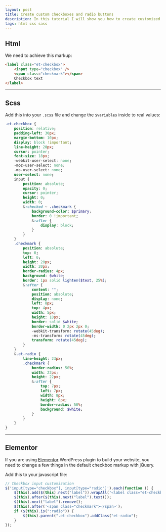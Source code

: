 ```yaml
---
layout: post
title: Create custom checkboxes and radio buttons
description: In this tutorial I will show you how to create customized checkboxes and radios instead of the browser's default ones.
tags: html css sass
---
```


## Html

We need to achieve this markup:

```html
<label class="et-checkbox">
    <input type="checkbox" />
    <span class="checkmark"></span>
    Checkbox text
</label>
```

---

## Scss

Add this into your `.scss` file and change the `$variables` inside to real values:

```sass
.et-checkbox {
    position: relative;
    padding-left: 30px;
    margin-bottom: 10px;
    display: block !important;
    line-height: 20px;
    cursor: pointer;
    font-size: 18px;
    -webkit-user-select: none;
    -moz-user-select: none;
    -ms-user-select: none;
    user-select: none;
    input {
        position: absolute;
        opacity: 0;
        cursor: pointer;
        height: 0;
        width: 0;
        &:checked ~ .checkmark {
            background-color: $primary;
            border: 0 !important;
            &:after {
                display: block;
            }
        }
    }
    .checkmark {
        position: absolute;
        top: 0;
        left: 0;
        height: 20px;
        width: 20px;
        border-radius: 4px;
        background: $white;
        border: 1px solid lighten($text, 25%);
        &:after {
            content: "";
            position: absolute;
            display: none;
            left: 8px;
            top: 4px;
            width: 5px;
            height: 10px;
            border: solid $white;
            border-width: 0 2px 2px 0;
            -webkit-transform: rotate(45deg);
            -ms-transform: rotate(45deg);
            transform: rotate(45deg);
        }
    }
    &.et-radio {
        line-height: 23px;
        .checkmark {
            border-radius: 50%;
            width: 22px;
            height: 22px;
            &:after {
                top: 7px;
                left: 7px;
                width: 8px;
                height: 8px;
                border-radius: 50%;
                background: $white;
            }
        }
    }
}
```

---

## Elementor

If you are using [Elementor](https://elementor.com) WordPress plugin to build your website, you need to change a few things in the default checkbox markup with jQuery.

Add this to your javascript file:

```javascript
// Checkbox input customization
$('input[type="checkbox"], input[type="radio"]').each(function () {
    $(this).add($(this).next("label")).wrapAll('<label class="et-checkbox"></label>');
    $(this).after($(this).next("label").text());
    $(this).next("label").remove();
    $(this).after('<span class="checkmark"></span>');
    if ($(this).is(":radio")) {
        $(this).parent(".et-checkbox").addClass("et-radio");
    }
});
```
